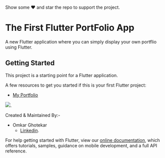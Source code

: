 Show some ❤️ and star the repo to support the project.

# The First Flutter PortFolio App

A new Flutter application where you can simply display your own portflio using Flutter.

## Getting Started

This project is a starting point for a Flutter application.

A few resources to get you started if this is your first Flutter project:

- [My Portfolio](https://github.com/omkar-ghotekar/Flutter-Projects/tree/master/mi_card_final)



![](https://github.com/omkar-ghotekar/Flutter-Projects/blob/master/mi_card_final/WhatsApp%20Image%202020-05-24%20at%2011.58.35%20PM.jpeg).




Created & Maintained By:-
- Omkar Ghotekar 
  - [Linkedin](https://www.linkedin.com/in/omkar-ghotekar-2a9a1219b/).
  
For help getting started with Flutter, view our
[online documentation](https://flutter.dev/docs), which offers tutorials,
samples, guidance on mobile development, and a full API reference.



